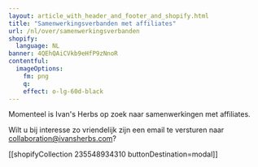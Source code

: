 ```yaml
---
layout: article_with_header_and_footer_and_shopify.html
title: "Samenwerkingsverbanden met affiliates"
url: /nl/over/samenwerkingsverbanden
shopify:
  language: NL
banner: 4QEhQAiCVkb9eHfP9zNnoR
contentful:
  imageOptions:
    fm: png
    q:
    effect: o-lg-60d-black
---
```

Momenteel is Ivan's Herbs op zoek naar samenwerkingen met affiliates.

Wilt u bij interesse zo vriendelijk zijn een email te versturen naar collaboration@ivansherbs.com?

[[shopifyCollection 235548934310 buttonDestination=modal]]
